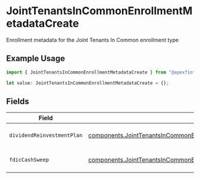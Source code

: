 # JointTenantsInCommonEnrollmentMetadataCreate

Enrollment metadata for the Joint Tenants In Common enrollment type

## Example Usage

```typescript
import { JointTenantsInCommonEnrollmentMetadataCreate } from "@apexfintechsolutions/ascend-sdk/models/components";

let value: JointTenantsInCommonEnrollmentMetadataCreate = {};
```

## Fields

| Field                                                                                                                                                                              | Type                                                                                                                                                                               | Required                                                                                                                                                                           | Description                                                                                                                                                                        | Example                                                                                                                                                                            |
| ---------------------------------------------------------------------------------------------------------------------------------------------------------------------------------- | ---------------------------------------------------------------------------------------------------------------------------------------------------------------------------------- | ---------------------------------------------------------------------------------------------------------------------------------------------------------------------------------- | ---------------------------------------------------------------------------------------------------------------------------------------------------------------------------------- | ---------------------------------------------------------------------------------------------------------------------------------------------------------------------------------- |
| `dividendReinvestmentPlan`                                                                                                                                                         | [components.JointTenantsInCommonEnrollmentMetadataCreateDividendReinvestmentPlan](../../models/components/jointtenantsincommonenrollmentmetadatacreatedividendreinvestmentplan.md) | :heavy_minus_sign:                                                                                                                                                                 | Option to auto-enroll in Dividend Reinvestment; defaults to DIVIDEND_REINVESTMENT_ENROLL                                                                                           | DIVIDEND_REINVESTMENT_ENROLL                                                                                                                                                       |
| `fdicCashSweep`                                                                                                                                                                    | [components.JointTenantsInCommonEnrollmentMetadataCreateFdicCashSweep](../../models/components/jointtenantsincommonenrollmentmetadatacreatefdiccashsweep.md)                       | :heavy_minus_sign:                                                                                                                                                                 | Option to auto-enroll in FDIC cash sweep; defaults to FDIC_CASH_SWEEP_ENROLL                                                                                                       | FDIC_CASH_SWEEP_ENROLL                                                                                                                                                             |